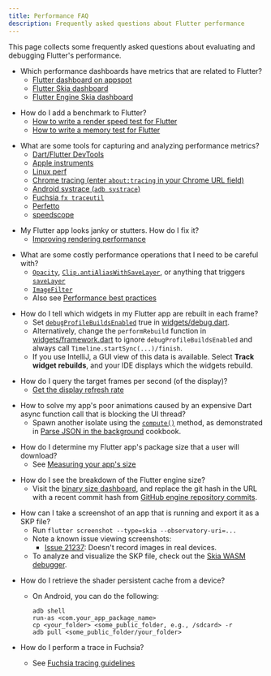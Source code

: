 ```yaml
---
title: Performance FAQ
description: Frequently asked questions about Flutter performance
---
```


This page collects some frequently asked questions
about evaluating and debugging Flutter's performance.

* Which performance dashboards have metrics that are related to Flutter?
  * [Flutter dashboard on appspot][]
  * [Flutter Skia dashboard][]
  * [Flutter Engine Skia dashboard][]

[Flutter dashboard on appspot]: https://flutter-dashboard.appspot.com/
[Flutter engine Skia dashboard]: https://flutter-engine-perf.skia.org/t/?subset=regressions
[Flutter Skia dashboard]: https://flutter-flutter-perf.skia.org/t/?subset=regressions

* How do I add a benchmark to Flutter?
  * [How to write a render speed test for Flutter][speed-test]
  * [How to write a memory test for Flutter][memory-test]

[memory-test]: {{site.repo.flutter}}/blob/master/docs/contributing/testing/How-to-write-a-memory-test-for-Flutter.md
[speed-test]: {{site.repo.flutter}}/blob/master/docs/contributing/testing/How-to-write-a-render-speed-test-for-Flutter.md

* What are some tools for capturing and analyzing performance
  metrics?
  * [Dart/Flutter DevTools](/tools/devtools)
  * [Apple instruments](https://en.wikipedia.org/wiki/Instruments_(software))
  * [Linux perf](https://en.wikipedia.org/wiki/Perf_(Linux))
  * [Chrome tracing (enter `about:tracing` in your
    Chrome URL field)][tracing]
  * [Android systrace (`adb systrace`)][systrace]
  * [Fuchsia `fx traceutil`][traceutil]
  * [Perfetto](https://ui.perfetto.dev/)
  * [speedscope](https://www.speedscope.app/)

[systrace]: {{site.android-dev}}/studio/profile/systrace
[tracing]: https://www.chromium.org/developers/how-tos/trace-event-profiling-tool
[traceutil]: https://fuchsia.dev/fuchsia-src/development/tracing/usage-guide

* My Flutter app looks janky or stutters. How do I fix it?
  * [Improving rendering performance][]

[Improving rendering performance]: /perf/rendering-performance

* What are some costly performance operations that I need
  to be careful with?
  * [`Opacity`][], [`Clip.antiAliasWithSaveLayer`][],
     or anything that triggers [`saveLayer`][]
  * [`ImageFilter`][]
  * Also see [Performance best practices][]

[`Clip.antiAliasWithSaveLayer`]: {{site.api}}/flutter/dart-ui/Clip.html#antiAliasWithSaveLayer
[`ImageFilter`]: {{site.api}}/flutter/dart-ui/ImageFilter-class.html
[`Opacity`]: {{site.api}}/flutter/widgets/Opacity-class.html
[Performance best practices]: /perf/best-practices
[`savelayer`]: {{site.api}}/flutter/dart-ui/Canvas/saveLayer.html

* How do I tell which widgets in my Flutter app are rebuilt
  in each frame?
  * Set [`debugProfileBuildsEnabled`][] true in
    [widgets/debug.dart][debug.dart].
  * Alternatively, change the `performRebuild` function in
    [widgets/framework.dart][framework.dart] to ignore
    `debugProfileBuildsEnabled` and always call
    `Timeline.startSync(...)/finish`.
  * If you use IntelliJ, a GUI view of this data is available.
    Select **Track widget rebuilds**,
    and your IDE displays which the widgets rebuild.

[`debugProfileBuildsEnabled`]: {{site.api}}/flutter/widgets/debugProfileBuildsEnabled.html
[debug.dart]: {{site.repo.flutter}}/blob/master/packages/flutter/lib/src/widgets/debug.dart
[framework.dart]: {{site.repo.flutter}}/blob/master/packages/flutter/lib/src/widgets/framework.dart

* How do I query the target frames per second (of the display)?
  * [Get the display refresh rate][]

[Get the display refresh rate]: {{site.repo.engine}}/blob/main/docs/engine-specific-Service-Protocol-extensions.md#get-the-display-refresh-rate-_fluttergetdisplayrefreshrate

* How to solve my app's poor animations caused by an expensive
  Dart async function call that is blocking the UI thread?
  * Spawn another isolate using the [`compute()`][] method,
    as demonstrated in [Parse JSON in the background][] cookbook.

[`compute()`]: {{site.api}}/flutter/foundation/compute-constant.html
[Parse JSON in the background]: /cookbook/networking/background-parsing

* How do I determine my Flutter app's package size that a
  user will download?
  * See [Measuring your app's size][]

[Measuring your app's size]: /perf/app-size

* How do I see the breakdown of the Flutter engine size?
  * Visit the [binary size dashboard][], and replace the git
    hash in the URL with a recent commit hash from
    [GitHub engine repository commits][].

[binary size dashboard]: https://storage.googleapis.com/flutter_infra_release/flutter/241c87ad800beeab545ab867354d4683d5bfb6ce/android-arm-release/sizes/index.html
[GitHub engine repository commits]: {{site.repo.engine}}/commits

* How can I take a screenshot of an app that is running and export it
  as a SKP file?
  * Run `flutter screenshot --type=skia --observatory-uri=...`
  * Note a known issue viewing screenshots:
    * [Issue 21237][]: Doesn't record images in real devices.
  * To analyze and visualize the SKP file,
    check out the [Skia WASM debugger][].

[Issue 21237]: {{site.repo.flutter}}/issues/21237
[Skia WASM debugger]: https://debugger.skia.org/

* How do I retrieve the shader persistent cache from a device?
  * On Android, you can do the following:
    ```console
    adb shell
    run-as <com.your_app_package_name>
    cp <your_folder> <some_public_folder, e.g., /sdcard> -r
    adb pull <some_public_folder/your_folder>
    ```

* How do I perform a trace in Fuchsia?
  * See [Fuchsia tracing guidelines][traceutil]
